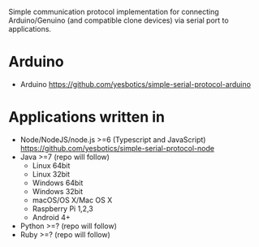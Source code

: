 Simple communication protocol implementation for connecting Arduino/Genuino (and compatible clone devices) via serial port to applications.

# Arduino
 - Arduino https://github.com/yesbotics/simple-serial-protocol-arduino

# Applications written in
 - Node/NodeJS/node.js >=6 (Typescript and JavaScript) https://github.com/yesbotics/simple-serial-protocol-node
 - Java >=7 (repo will follow)
    - Linux 64bit
    - Linux 32bit
    - Windows 64bit
    - Windows 32bit
    - macOS/OS X/Mac OS X 
    - Raspberry Pi 1,2,3
    - Android 4+
 - Python >=? (repo will follow)
 - Ruby >=? (repo will follow)